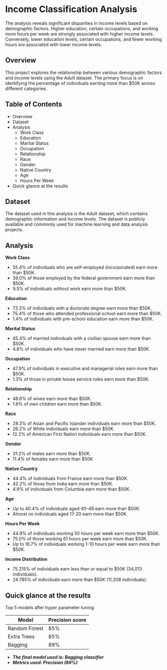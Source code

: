# Income Classification Analysis

The analysis reveals significant disparities in income levels based on demographic factors. Higher education, certain occupations, and working more hours per week are strongly associated with higher income levels. Conversely, lower education levels, certain occupations, and fewer working hours are associated with lower income levels.

## Overview
This project explores the relationship between various demographic factors and income levels using the Adult dataset. The primary focus is on identifying the percentage of individuals earning more than $50K across different categories.

## Table of Contents
- Overview
- Dataset
- Analysis
  - Work Class
  - Education
  - Marital Status
  - Occupation
  - Relationship
  - Race
  - Gender
  - Native Country
  - Age
  - Hours Per Week
- Quick glance at the results

## Dataset
The dataset used in this analysis is the Adult dataset, which contains demographic information and income levels. The dataset is publicly available and commonly used for machine learning and data analysis projects.

## Analysis
**Work Class**

- 55.4% of individuals who are self-employed (incorporated) earn more than $50K.
- 39.0% of those employed by the federal government earn more than $50K.
- 9.5% of individuals without work earn more than $50K.

**Education**

- 73.3% of individuals with a doctorate degree earn more than $50K.
- 75.4% of those who attended professional school earn more than $50K.
- 1.4% of individuals with pre-school education earn more than $50K.

**Marital Status**

- 45.4% of married individuals with a civilian spouse earn more than $50K.
- 4.8% of individuals who have never married earn more than $50K.

**Occupation**

- 47.9% of individuals in executive and managerial roles earn more than $50K.
- 1.3% of those in private house service roles earn more than $50K.

**Relationship**

- 48.6% of wives earn more than $50K.
- 1.6% of own children earn more than $50K.

**Race**

- 28.3% of Asian and Pacific Islander individuals earn more than $50K.
- 26.2% of White individuals earn more than $50K.
- 12.2% of American First Nation individuals earn more than $50K.

**Gender**

- 31.2% of males earn more than $50K.
- 11.4% of females earn more than $50K

**Native Country**

- 44.4% of individuals from France earn more than $50K.
- 42.2% of those from India earn more than $50K.
- 4.9% of individuals from Columbia earn more than $50K.

**Age**

- Up to 40.4% of individuals aged 40-49 earn more than $50K.
- Almost no individuals aged 17-20 earn more than $50K.

**Hours Per Week**

- 44.9% of individuals working 50 hours per week earn more than $50K.
- 75.0% of those working 61 hours per week earn more than $50K.
- Up to 16.7% of individuals working 1-10 hours per week earn more than $50K.

**Income Distribution**

- 75.215% of individuals earn less than or equal to $50K (34,013 individuals).
- 24.785% of individuals earn more than $50K (11,208 individuals).

## Quick glance at the results

Top 5 models after hyper parameter tuning

| Model     	        | Precision score 	|
|-------------------	|------------------	|
| Random Forest     	| 85% 	            |
| Extra Trees    	| 85% 	            |
| Bagging           	| 89% 	            |

- ***The final model used is: Bagging classifier***
- ***Metrics used: Precision (89%)***

